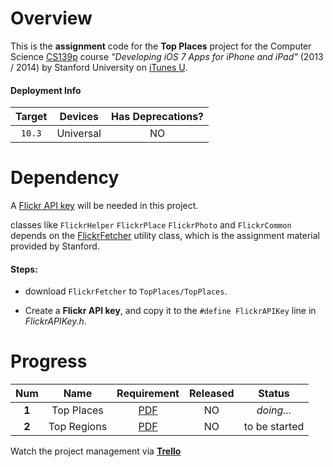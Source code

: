 # Overview

This is the **assignment** code for the **Top Places** project for the Computer Science [CS139p](http://www.stanford.edu/class/cs193p) course *"Developing iOS 7 Apps for iPhone and iPad"* (2013 / 2014) by Stanford University on [iTunes U](https://itunes.apple.com/us/course/developing-ios-7-apps-for/id733644550).

#### Deployment Info

| Target |  Devices  | Has Deprecations? |
| :----: | :-------: | :---------------: |
| `10.3` | Universal |        NO         |

# Dependency

A [Flickr API key](https://www.flickr.com/services/api/misc.api_keys.html) will be needed in this project.

classes like `FlickrHelper` `FlickrPlace` `FlickrPhoto` and `FlickrCommon` depends on the [FlickrFetcher](http://www.stanford.edu/class/cs193p/cgi-bin/drupal/system/files/sample_code/Flickr%20Fetcher.zip) utility class, which is the assignment material provided by Stanford.

#### Steps:

- download `FlickrFetcher` to `TopPlaces/TopPlaces`.


- Create a **Flickr API key**, and copy it to the `#define FlickrAPIKey` line in *FlickrAPIKey.h*.

# Progress

|  Num  |    Name     |               Requirement                | Released |    Status     |
| :---: | :---------: | :--------------------------------------: | :------: | :-----------: |
| **1** | Top Places  | [PDF](https://github.com/jessehao/TopPlaces/blob/master/Docs/Developing%20iOS%207%20Apps_%20Assignment%205.pdf) |    NO    |  *doing...*   |
| **2** | Top Regions | [PDF](https://github.com/jessehao/TopPlaces/blob/master/Docs/Developing%20iOS%207%20Apps_%20Assignment%206.pdf) |    NO    | to be started |

Watch the project management via [**Trello**](https://trello.com/b/Djuno0KH)